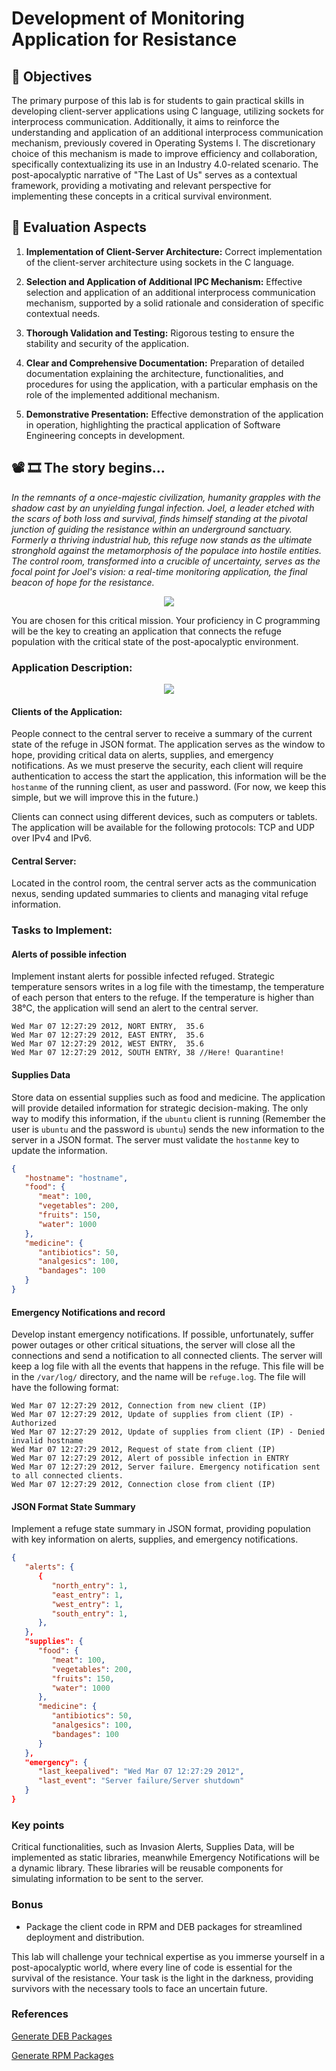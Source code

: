 # Development of Monitoring Application for Resistance

## 🎯 Objectives

The primary purpose of this lab is for students to gain practical skills in developing client-server applications using C language, utilizing sockets for interprocess communication. Additionally, it aims to reinforce the understanding and application of an additional interprocess communication mechanism, previously covered in Operating Systems I. The discretionary choice of this mechanism is made to improve efficiency and collaboration, specifically contextualizing its use in an Industry 4.0-related scenario. The post-apocalyptic narrative of "The Last of Us" serves as a contextual framework, providing a motivating and relevant perspective for implementing these concepts in a critical survival environment.

## 📝 Evaluation Aspects

1. **Implementation of Client-Server Architecture:**
   Correct implementation of the client-server architecture using sockets in the C language.

2. **Selection and Application of Additional IPC Mechanism:**
   Effective selection and application of an additional interprocess communication mechanism, supported by a solid rationale and consideration of specific contextual needs.

3. **Thorough Validation and Testing:**
   Rigorous testing to ensure the stability and security of the application.

4. **Clear and Comprehensive Documentation:**
   Preparation of detailed documentation explaining the architecture, functionalities, and procedures for using the application, with a particular emphasis on the role of the implemented additional mechanism.

5. **Demonstrative Presentation:**
   Effective demonstration of the application in operation, highlighting the practical application of Software Engineering concepts in development.


## 📽 🎞 The story begins...

*In the remnants of a once-majestic civilization, humanity grapples with the shadow cast by an unyielding fungal infection. Joel, a leader etched with the scars of both loss and survival, finds himself standing at the pivotal junction of guiding the resistance within an underground sanctuary. Formerly a thriving industrial hub, this refuge now stands as the ultimate stronghold against the metamorphosis of the populace into hostile entities. The control room, transformed into a crucible of uncertainty, serves as the focal point for Joel's vision: a real-time monitoring application, the final beacon of hope for the resistance.*

<p align="center">
  <img src="img/lab1.png"/>
</p>

You are chosen for this critical mission. Your proficiency in C programming will be the key to creating an application that connects the refuge population with the critical state of the post-apocalyptic environment.

### Application Description:

<p align="center">
  <img src="img/image.png"/>
</p>

#### Clients of the Application:
People connect to the central server to receive a summary of the current state of the refuge in JSON format. The application serves as the window to hope, providing critical data on alerts, supplies, and emergency notifications. As we must preserve the security, each client will require authentication to access the start the application, this information will be the `hostanme` of the running client, as user and password. (For now, we keep this simple, but we will improve this in the future.)

Clients can connect using different devices, such as computers or tablets. The application will be available for the following protocols: TCP and UDP over IPv4 and IPv6.

#### Central Server:
Located in the control room, the central server acts as the communication nexus, sending updated summaries to clients and managing vital refuge information.

### Tasks to Implement:

#### Alerts of possible infection
Implement instant alerts for possible infected refuged. Strategic temperature sensors writes in a log file with the timestamp, the temperature of each person that enters to the refuge. If the temperature is higher than 38°C, the application will send an alert to the central server.

```text
Wed Mar 07 12:27:29 2012, NORT ENTRY,  35.6
Wed Mar 07 12:27:29 2012, EAST ENTRY,  35.6
Wed Mar 07 12:27:29 2012, WEST ENTRY,  35.6
Wed Mar 07 12:27:29 2012, SOUTH ENTRY, 38 //Here! Quarantine!
```

#### Supplies Data
Store data on essential supplies such as food and medicine. The application will provide detailed information for strategic decision-making. The only way to modify this information, if the `ubuntu` client is running (Remember the user is `ubuntu` and the password is `ubuntu`) sends the new information to the server in a JSON format. The server must validate the `hostanme` key to update the information.

```json
{
   "hostname": "hostname",
   "food": {
      "meat": 100,
      "vegetables": 200,
      "fruits": 150,
      "water": 1000
   },
   "medicine": {
      "antibiotics": 50,
      "analgesics": 100,
      "bandages": 100
   }
}

```

#### Emergency Notifications and record
Develop instant emergency notifications. If possible, unfortunately, suffer power outages or other critical situations, the server will close all the connections and send a notification to all connected clients.
The server will keep a log file with all the events that happens in the refuge. This file will be in the `/var/log/` directory, and the name will be `refuge.log`. The file will have the following format:

```text
Wed Mar 07 12:27:29 2012, Connection from new client (IP)
Wed Mar 07 12:27:29 2012, Update of supplies from client (IP) - Authorized
Wed Mar 07 12:27:29 2012, Update of supplies from client (IP) - Denied invalid hostname
Wed Mar 07 12:27:29 2012, Request of state from client (IP)
Wed Mar 07 12:27:29 2012, Alert of possible infection in ENTRY
Wed Mar 07 12:27:29 2012, Server failure. Emergency notification sent to all connected clients.
Wed Mar 07 12:27:29 2012, Connection close from client (IP)
```

#### JSON Format State Summary
Implement a refuge state summary in JSON format, providing population with key information on alerts, supplies, and emergency notifications.

```json
{
   "alerts": {
      {
         "north_entry": 1,
         "east_entry": 1,
         "west_entry": 1,
         "south_entry": 1,
      },
   },
   "supplies": {
      "food": {
         "meat": 100,
         "vegetables": 200,
         "fruits": 150,
         "water": 1000
      },
      "medicine": {
         "antibiotics": 50,
         "analgesics": 100,
         "bandages": 100
      }
   },
   "emergency": {
      "last_keepalived": "Wed Mar 07 12:27:29 2012",
      "last_event": "Server failure/Server shutdown"
   }
}
```

### Key points

Critical functionalities, such as Invasion Alerts, Supplies Data, will be implemented as static libraries, meanwhile Emergency Notifications will be a dynamic library. These libraries will be reusable components for simulating information to be sent to the server.


### Bonus
- Package the client code in RPM and DEB packages for streamlined deployment and distribution.

This lab will challenge your technical expertise as you immerse yourself in a post-apocalyptic world, where every line of code is essential for the survival of the resistance. Your task is the light in the darkness, providing survivors with the necessary tools to face an uncertain future.

### References
[Generate DEB Packages](https://youtu.be/ep88vVfzDAo)

[Generate RPM Packages](https://youtu.be/sNDs6AoNmA8)
